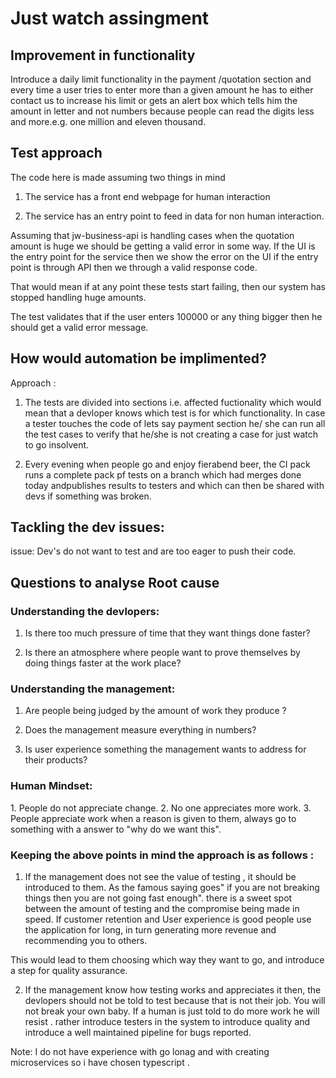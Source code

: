 <h1> Just watch assingment</h1>

<h2>Improvement in functionality</h2>
Introduce a daily limit functionality in the payment /quotation section and every time a user tries to enter more than a given amount he has to either contact us to increase his limit or gets an alert box which tells him the amount in letter and not numbers because people can read the digits less and more.e.g. one million and eleven thousand.
 
<h2>Test approach</h2>
The code here is made assuming two things in mind 

  1. The service has a front end webpage for human interaction
  
  2. The service has an entry point to feed in data for non human interaction.

Assuming that jw-business-api is handling cases when the quotation amount is huge we should be getting a valid error in some way.
If the UI is the entry point for the service then we show the error on the UI if the entry point is through API then we through a valid response code. 

That would mean if at any point these tests start failing, then our system has stopped handling huge amounts.

The test validates that if the user enters 100000 or any thing bigger then he should get a valid error message.


<h2>How would automation be implimented?</h2>
Approach :

1. The tests are divided into sections i.e. affected fuctionality which would mean that a devloper knows which test is for which functionality. 
  In case a tester touches the code of lets say payment  section he/ she can run all the test cases to verify that he/she is not creating a case for just watch to go        insolvent.
  
2. Every evening when people go and enjoy fierabend beer, the CI pack runs a complete pack pf tests on a branch which had merges done today andpublishes results to          testers and which can then be shared with devs if something was broken.


<h2>Tackling the dev issues:</h2>
issue: Dev's do not want to test and are too eager to push their code.

<h2>Questions to analyse Root cause</h2>

<h3>Understanding the devlopers: </h3>

1. Is there too much pressure of time that they want things done faster?

2. Is there an atmosphere where people want to prove themselves by doing things faster at the work place?

<h3>Understanding the management:</h3>

1. Are people being judged by the amount of work they produce ?

2. Does the management measure everything in numbers?

3. Is user experience something the management wants to address for their products?

<h3>Human Mindset:</h3>
1. People do not appreciate change.
2. No one appreciates more work.
3. People appreciate work when a reason is given to them, always go to something with a answer to "why do we want this".

<h3>Keeping the above points in mind the approach is as follows :</h3>

1. If the management does not see the value of testing , it should be introduced to them.
As the famous saying goes" if you are not breaking things then you are not going fast enough". there is a sweet spot between the amount of testing and the compromise being made in speed. If customer retention and User experience is good people use the application for long, in turn generating more revenue and recommending you to others.

This would lead to them choosing which way they want to go, and introduce a step for quality assurance. 


2. If the management know how testing works and appreciates it then, the devlopers should not be told to test because that is not their job. You will not break your own baby.
If a human is just told to do more work he will resist . rather introduce testers in the system to introduce quality and introduce a well maintained pipeline for bugs reported.




Note:
I do not have experience with go lonag and with creating microservices so i have chosen typescript .
